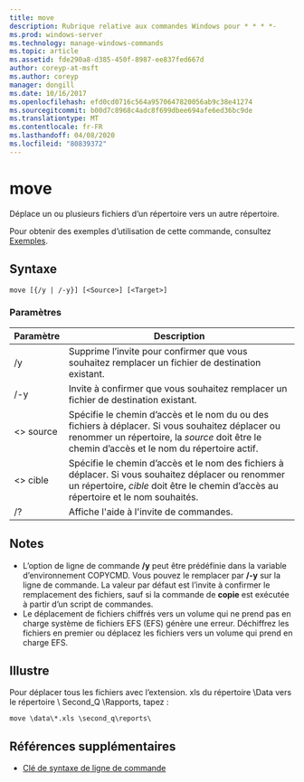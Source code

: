 ```yaml
---
title: move
description: Rubrique relative aux commandes Windows pour * * * *-
ms.prod: windows-server
ms.technology: manage-windows-commands
ms.topic: article
ms.assetid: fde290a8-d385-450f-8987-ee837fed667d
author: coreyp-at-msft
ms.author: coreyp
manager: dongill
ms.date: 10/16/2017
ms.openlocfilehash: efd0cd0716c564a9570647820056ab9c38e41274
ms.sourcegitcommit: b00d7c8968c4adc8f699dbee694afe6ed36bc9de
ms.translationtype: MT
ms.contentlocale: fr-FR
ms.lasthandoff: 04/08/2020
ms.locfileid: "80839372"
---
```

# <a name="move"></a>move



Déplace un ou plusieurs fichiers d’un répertoire vers un autre répertoire.

Pour obtenir des exemples d’utilisation de cette commande, consultez [Exemples](#BKMK_examples).

## <a name="syntax"></a>Syntaxe

```
move [{/y | /-y}] [<Source>] [<Target>]
```

### <a name="parameters"></a>Paramètres

|Paramètre|Description|
|---------|-----------|
|/y|Supprime l’invite pour confirmer que vous souhaitez remplacer un fichier de destination existant.|
|/-y|Invite à confirmer que vous souhaitez remplacer un fichier de destination existant.|
|\<> source|Spécifie le chemin d’accès et le nom du ou des fichiers à déplacer. Si vous souhaitez déplacer ou renommer un répertoire, la *source* doit être le chemin d’accès et le nom du répertoire actif.|
|\<> cible|Spécifie le chemin d’accès et le nom des fichiers à déplacer. Si vous souhaitez déplacer ou renommer un répertoire, *cible* doit être le chemin d’accès au répertoire et le nom souhaités.|
|/?|Affiche l'aide à l'invite de commandes.|

## <a name="remarks"></a>Notes

-   L’option de ligne de commande **/y** peut être prédéfinie dans la variable d’environnement COPYCMD. Vous pouvez le remplacer par **/-y** sur la ligne de commande. La valeur par défaut est l’invite à confirmer le remplacement des fichiers, sauf si la commande de **copie** est exécutée à partir d’un script de commandes.
-   Le déplacement de fichiers chiffrés vers un volume qui ne prend pas en charge système de fichiers EFS (EFS) génère une erreur. Déchiffrez les fichiers en premier ou déplacez les fichiers vers un volume qui prend en charge EFS.

## <a name="examples"></a><a name=BKMK_examples></a>Illustre

Pour déplacer tous les fichiers avec l’extension. xls du répertoire \Data vers le répertoire \ Second_Q \Rapports, tapez :
```
move \data\*.xls \second_q\reports\ 
```

## <a name="additional-references"></a>Références supplémentaires

- [Clé de syntaxe de ligne de commande](command-line-syntax-key.md)